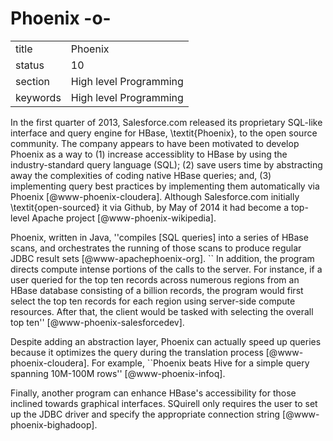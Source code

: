 # Phoenix -o-


|          |                        |
| -------- | ---------------------- |
| title    | Phoenix                | 
| status   | 10                     |
| section  | High level Programming |
| keywords | High level Programming |



In the first quarter of 2013, Salesforce.com released its proprietary
SQL-like interface and query engine for HBase, \textit{Phoenix}, to the open
source community.  The company appears to have been motivated to
develop Phoenix as a way to (1) increase accessiblity to HBase by using
the industry-standard query language (SQL); (2) save users time by
abstracting away the complexities of coding native HBase queries; and,
(3) implementing query best practices by implementing them
automatically via Phoenix [@www-phoenix-cloudera]. Although
Salesforce.com initially \textit{open-sourced} it via Github, by May of 2014
it had become a top-level Apache project [@www-phoenix-wikipedia].

Phoenix, written in Java, ''compiles [SQL queries] into a series of
HBase scans, and orchestrates the running of those scans to produce
regular JDBC result sets [@www-apachephoenix-org]. `` In addition,
the program directs compute intense portions of the calls to the
server.  For instance, if a user queried for the top ten records
across numerous regions from an HBase database consisting of a billion
records, the program would first select the top ten records for each
region using server-side compute resources.  After that, the client
would be tasked with selecting the overall top
ten'' [@www-phoenix-salesforcedev].

Despite adding an abstraction layer, Phoenix can actually speed up
queries because it optimizes the query during the translation
process [@www-phoenix-cloudera]. For example, ``Phoenix beats Hive
for a simple query spanning 10M-100M rows'' [@www-phoenix-infoq].

Finally, another program can enhance HBase's accessibility for those
inclined towards graphical interfaces.  SQuirell only requires the
user to set up the JDBC driver and specify the appropriate connection
string [@www-phoenix-bighadoop].



